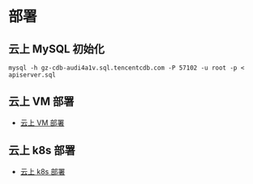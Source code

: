 # 部署

## 云上 MySQL 初始化

```shell
mysql -h gz-cdb-audi4a1v.sql.tencentcdb.com -P 57102 -u root -p < apiserver.sql
```

## 云上 VM 部署

- [云上 VM 部署](10_vm/README.md)

## 云上 k8s 部署

- [云上 k8s 部署](20_k8s/README.md)
